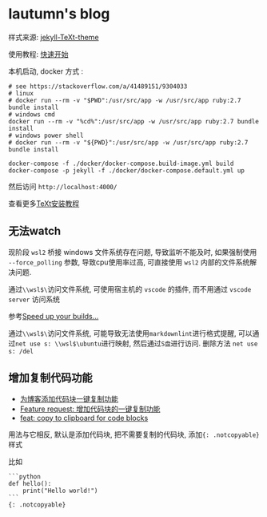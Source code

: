 # lautumn's blog

样式来源: [jekyll-TeXt-theme](https://github.com/kitian616/jekyll-TeXt-theme/)

使用教程: [快速开始](https://tianqi.name/jekyll-TeXt-theme/docs/zh/quick-start)

本机启动, docker 方式 :

```shell
# see https://stackoverflow.com/a/41489151/9304033
# linux 
# docker run --rm -v "$PWD":/usr/src/app -w /usr/src/app ruby:2.7 bundle install
# windows cmd
docker run --rm -v "%cd%":/usr/src/app -w /usr/src/app ruby:2.7 bundle install
# windows power shell 
# docker run --rm -v "${PWD}":/usr/src/app -w /usr/src/app ruby:2.7 bundle install

docker-compose -f ./docker/docker-compose.build-image.yml build
docker-compose -p jekyll -f ./docker/docker-compose.default.yml up
```

然后访问 `http://localhost:4000/`

查看更多[TeXt安装教程](https://blog.lautumn.cn/text/2021/08/19/first-post.html)

## 无法watch

现阶段 `wsl2` 桥接 windows 文件系统存在问题, 导致监听不能及时, 如果强制使用 `--force_polling` 参数, 导致cpu使用率过高,
可直接使用 `wsl2` 内部的文件系统解决问题.

通过`\\wsl$\`访问文件系统, 可使用宿主机的 `vscode` 的插件, 而不用通过 `vscode server` 访问系统

参考[Speed up your builds...](https://www.forevolve.com/en/articles/2020/02/07/speed-up-your-builds-and-watch-for-changes-to-up-to-375-percent-using-this-workaround-on-wsl2-ubuntu-on-windows/)

通过`\\wsl$\`访问文件系统, 可能导致无法使用`markdownlint`进行格式提醒, 可以通过`net use s: \\wsl$\ubuntu`进行映射, 然后通过`S盘`进行访问. 删除方法 `net use s: /del`

## 增加复制代码功能

- [为博客添加代码块一键复制功能](https://be-my-only.xyz/blog/TeXt-copy-to-clipboard/)
- [Feature request: 增加代码块的一键复制功能](https://github.com/kitian616/jekyll-TeXt-theme/issues/200)
- [feat: copy to clipboard for code blocks](https://github.com/kitian616/jekyll-TeXt-theme/pull/218)

用法与它相反, 默认是添加代码块, 把不需要复制的代码块, 添加`{: .notcopyable}`样式

比如

<!-- markdownlint-disable MD033 MD040 MD048 -->
<div class="snippet" markdown="1">

~~~
```python
def hello():
    print("Hello world!")
```
{: .notcopyable}
~~~

</div>
